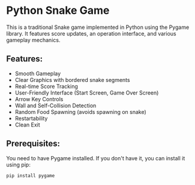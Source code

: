 # Python Snake Game

This is a traditional Snake game implemented in Python using the Pygame library. It features score updates, an operation interface, and various gameplay mechanics.

## Features:
*   Smooth Gameplay
*   Clear Graphics with bordered snake segments
*   Real-time Score Tracking
*   User-Friendly Interface (Start Screen, Game Over Screen)
*   Arrow Key Controls
*   Wall and Self-Collision Detection
*   Random Food Spawning (avoids spawning on snake)
*   Restartability
*   Clean Exit

## Prerequisites:
You need to have Pygame installed. If you don't have it, you can install it using pip:
```bash
pip install pygame
